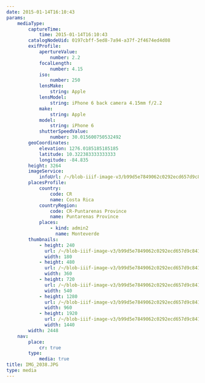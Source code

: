 ```yaml
---
date: 2015-01-14T16:10:43
params:
    mediaType:
        captureTime:
            time: 2015-01-14T16:10:43
        catalogNodeUid: 0197cbff-5ed8-7a94-a37f-2f4674ed4d08
        exifProfile:
            apertureValue:
                number: 2.2
            focalLength:
                number: 4.15
            iso:
                number: 250
            lensMake:
                string: Apple
            lensModel:
                string: iPhone 6 back camera 4.15mm f/2.2
            make:
                string: Apple
            model:
                string: iPhone 6
            shutterSpeedValue:
                number: 30.015600750532492
        geoCoordinates:
            elevation: 1276.0185185185185
            latitude: 10.322383333333333
            longitude: -84.835
        height: 3264
        imageService:
            infoUrl: /~/blob-iiif-image-v3/b99d5e7849062c0292ecd657d9c8417261d1b735132c125a017fe13e76d8304b/info.json
        placesProfile:
            country:
                code: CR
                name: Costa Rica
            countryRegion:
                code: CR-Puntarenas Province
                name: Puntarenas Province
            places:
                - kind: admin2
                  name: Monteverde
        thumbnails:
            - height: 240
              url: /~/blob-iiif-image-v3/b99d5e7849062c0292ecd657d9c8417261d1b735132c125a017fe13e76d8304b/full/180%2C240/0/default.jpg
              width: 180
            - height: 480
              url: /~/blob-iiif-image-v3/b99d5e7849062c0292ecd657d9c8417261d1b735132c125a017fe13e76d8304b/full/360%2C480/0/default.jpg
              width: 360
            - height: 720
              url: /~/blob-iiif-image-v3/b99d5e7849062c0292ecd657d9c8417261d1b735132c125a017fe13e76d8304b/full/540%2C720/0/default.jpg
              width: 540
            - height: 1280
              url: /~/blob-iiif-image-v3/b99d5e7849062c0292ecd657d9c8417261d1b735132c125a017fe13e76d8304b/full/960%2C1280/0/default.jpg
              width: 960
            - height: 1920
              url: /~/blob-iiif-image-v3/b99d5e7849062c0292ecd657d9c8417261d1b735132c125a017fe13e76d8304b/full/1440%2C1920/0/default.jpg
              width: 1440
        width: 2448
    nav:
        place:
            cr: true
        type:
            media: true
title: IMG_2038.JPG
type: media
---
```

